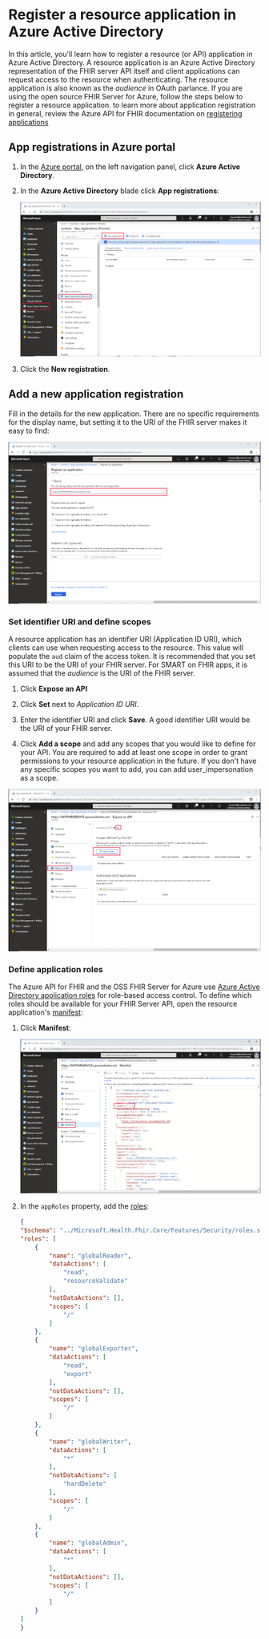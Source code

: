 # Register a resource application in Azure Active Directory

In this article, you'll learn how to register a resource (or API) application in Azure Active Directory. A resource application is an Azure Active Directory representation of the FHIR server API itself and client applications can request access to the resource when authenticating. The resource application is also known as the *audience* in OAuth parlance. If you are using the open source FHIR Server for Azure, follow the steps below to register a resource application. to learn more about application registration in general, review the Azure API for FHIR documentation on [registering applications](https://docs.microsoft.com/azure/healthcare-apis/fhir-app-registration)

## App registrations in Azure portal

1. In the [Azure portal](https://portal.azure.com), on the left navigation panel, click **Azure Active Directory**.

2. In the **Azure Active Directory** blade click **App registrations**:

    ![Azure portal. New App Registration.](images/resource-application/portal-aad-new-app-registration.png)

3. Click the **New registration**.

## Add a new application registration

Fill in the details for the new application. There are no specific requirements for the display name, but setting it to the URI of the FHIR server makes it easy to find:

![New application registration](images/resource-application/portal-aad-register-new-app-registration-NAME.png)

### Set identifier URI and define scopes

A resource application has an identifier URI (Application ID URI), which clients can use when requesting access to the resource. This value will populate the `aud` claim of the access token. It is recommended that you set this URI to be the URI of your FHIR server. For SMART on FHIR apps, it is assumed that the *audience* is the URI of the FHIR server.

1. Click **Expose an API**

2. Click **Set** next to *Application ID URI*.

3. Enter the identifier URI and click **Save**. A good identifier URI would be the URI of your FHIR server.

4. Click **Add a scope** and add any scopes that you would like to define for your API. You are required to add at least one scope in order to grant permissions to your resource application in the future. If you don't have any specific scopes you want to add, you can add user_impersonation as a scope.

![Audience and scope](images/resource-application/portal-aad-register-new-app-registration-AUD-SCOPE.png)

### Define application roles

The Azure API for FHIR and the OSS FHIR Server for Azure use [Azure Active Directory application roles](https://docs.microsoft.com/azure/architecture/multitenant-identity/app-roles) for role-based access control. To define which roles should be available for your FHIR Server API, open the resource application's [manifest](https://docs.microsoft.com/azure/active-directory/active-directory-application-manifest/):

1. Click **Manifest**:

    ![Application Roles](images/resource-application/portal-aad-register-new-app-registration-APP-ROLES.png)

2. In the `appRoles` property, add the [roles](https://github.com/microsoft/fhir-server/blob/master/src/Microsoft.Health.Fhir.Shared.Web/roles.json):

    ```json
    {
    "$schema": "../Microsoft.Health.Fhir.Core/Features/Security/roles.schema.json",
    "roles": [
        {
            "name": "globalReader",
            "dataActions": [
                "read",
                "resourceValidate"
            ],
            "notDataActions": [],
            "scopes": [
                "/"
            ]
        },
        {
            "name": "globalExporter",
            "dataActions": [
                "read",
                "export"
            ],
            "notDataActions": [],
            "scopes": [
                "/"
            ]
        },
        {
            "name": "globalWriter",
            "dataActions": [
                "*"
            ],
            "notDataActions": [
                "hardDelete"
            ],
            "scopes": [
                "/"
            ]
        },
        {
            "name": "globalAdmin",
            "dataActions": [
                "*"
            ],
            "notDataActions": [],
            "scopes": [
                "/"
            ]
        }
    ]
    }

